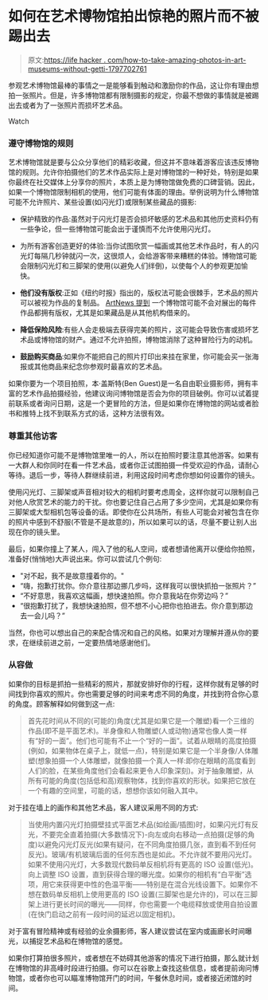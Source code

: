 # 如何在艺术博物馆拍出惊艳的照片而不被踢出去

> 原文:[https://life hacker . com/how-to-take-amazing-photos-in-art-museums-without-getti-1797702761](https://lifehacker.com/how-to-take-amazing-photos-in-art-museums-without-getti-1797702761)

参观艺术博物馆最棒的事情之一是能够看到触动和激励你的作品，这让你有理由想拍一张照片。但是，许多博物馆都有限制摄影的规定，你最不想做的事情就是被踢出去或者为了一张照片而损坏艺术品。

Watch

### 遵守博物馆的规则

艺术博物馆就是要与公众分享他们的精彩收藏，但这并不意味着游客应该违反博物馆的规则。允许你拍摄他们的艺术作品实际上是对博物馆的一种好处，特别是如果你最终在社交媒体上分享你的照片，本质上是为博物馆做免费的口碑营销。因此，如果一个博物馆限制相机的使用，他们可能有体面的理由。举例说明为什么博物馆可能不允许照片、某些设置(如闪光灯)或限制某些藏品的摄影:

*   保护精致的作品:虽然对于闪光灯是否会损坏敏感的艺术品和其他历史资料仍有一些争论，但一些博物馆可能会出于谨慎而不允许使用闪光灯。
*   为所有游客创造更好的体验:当你试图欣赏一幅画或其他艺术作品时，有人的闪光灯每隔几秒钟就闪一次，这很烦人，会给游客带来糟糕的体验。博物馆可能会限制闪光灯和三脚架的使用(以避免人们绊倒)，以使每个人的参观更加愉快。
*   **他们没有版权**:正如《纽约时报》指出的，版权法可能会很棘手，艺术品的照片可以被视为作品的复制品。 [ArtNews 提到](http://www.artnews.com/2013/05/13/photography-in-art-museums/) 一个博物馆可能不会对展出的每件作品都拥有版权，尤其是如果藏品是从其他机构借来的。

*   **降低保险风险**:有些人会走极端去获得完美的照片，这可能会导致伤害或损坏艺术品或博物馆的财产。通过不允许拍照，博物馆消除了这种冒险行为的动机。
*   **鼓励购买商品**:如果你不能把自己的照片打印出来挂在家里，你可能会买一张海报或其他商品来纪念你参观时最喜欢的艺术品。

如果你要为一个项目拍照，本·盖斯特(Ben Guest)是一名自由职业摄影师，拥有丰富的艺术作品拍摄经验，他建议询问博物馆是否会为你的项目破例。你可以试着提前联系或者询问日期，这是一个更冒险的方法，但是如果你在博物馆的网站或者脸书和推特上找不到联系方式的话，这种方法很有效。

### 尊重其他访客

你已经知道你可能不是博物馆里唯一的人，所以在拍照时要注意其他游客。如果有一大群人和你同时在看一件艺术品，或者你正试图拍摄一件受欢迎的作品，请耐心等待。退后一步，等待人群继续前进，利用这段时间考虑你想如何设置你的镜头。

使用闪光灯、三脚架或声音相对较大的相机时要考虑周全，这样你就可以限制自己对他人欣赏艺术的能力的干扰。你也要记住自己占用了多少空间，尤其是如果你有三脚架或大型相机包等设备的话。即使你在公共场所，有些人可能会对被包含在你的照片中感到不舒服(不管是不是故意的)，所以如果可以的话，尽量不要让别人出现在你的镜头里。

最后，如果你撞上了某人，闯入了他的私人空间，或者想请他离开以便给你拍照，准备好(悄悄地)大声说出来。你可以尝试几个例句:

*   "对不起，我不是故意撞着你的。"
*   “嗨，抱歉打扰你。你介意往那边挪几步吗，这样我可以很快抓拍一张照片？”
*   “不好意思，我喜欢这幅画，想快速拍照。你介意我站在你旁边吗？”
*   “很抱歉打扰了，我想快速拍照，但不想不小心把你也拍进去。你介意到那边去一会儿吗？”

当然，你也可以想出自己的来配合情况和自己的风格。如果对方理解并遵从你的要求，在继续前进之前，一定要热情地感谢他们。

### 从容做

如果你的目标是抓拍一些精彩的照片，那就安排好你的行程，这样你就有足够的时间找到你喜欢的照片。你也需要足够的时间来考虑不同的角度，并找到符合你心意的角度。顾客解释如何做到这一点:

> 首先花时间从不同的(可能的)角度(尤其是如果它是一个雕塑)看一个三维的作品(即不是平面艺术)。半身像和人物雕塑(人或动物)通常也像人类一样有“好的一面”。他们也可能有不止一个“好的一面”。试着从眼睛的高度拍摄(例如，如果物体在桌子上，就低一点)，特别是如果它是一个半身像/人体雕塑(想象拍摄一个人体雕塑，就像拍摄一个真人一样:即你在眼睛的高度看到人们的脸，在某些角度他们会看起来更令人印象深刻)。对于抽象雕塑，从所有可能的角度(包括低和高)观察物体，找到你喜欢的形状。如果把它放在一个有趣的空间里，可能的话，想想你该如何融入其中。

对于挂在墙上的画作和其他艺术品，客人建议采用不同的方式:

> 当使用内置闪光灯拍摄壁挂式平面艺术品(如绘画/插图)时，如果闪光灯有反光，不要完全直着拍摄(大多数情况下)-向左或向右移动一点拍摄(足够的角度)以避免闪光灯反光(如果有疑问，在不同角度拍摄几张，直到看不到任何反光)。玻璃/有机玻璃后面的任何东西也是如此。不允许就不要用闪光灯。如果不使用闪光灯，大多数现代数码单反相机将有更高的 ISO 设置(低光)。向上调整 ISO 设置，直到获得合理的曝光度。如果你的相机有“白平衡”选项，用它来获得更中性的色温平衡——特别是在混合光线设置下。如果你不想在数码单反相机上使用更高的 ISO 设置(三脚架也是允许的)，可以在三脚架上进行更长时间的曝光——同样，你也需要一个电缆释放或使用自拍设置(在快门启动之前有一段时间的延迟以固定相机)。

对于富有冒险精神或有经验的业余摄影师，客人建议尝试在室内或画廊长时间曝光，以捕捉艺术品和在博物馆的感觉。

如果你打算拍很多照片，或者想在不妨碍其他游客的情况下进行拍摄，那么就计划在博物馆的非高峰时段进行拍摄。你可以在谷歌上查找这些信息，或者提前询问博物馆，或者你也可以瞄准博物馆开门的时间，午餐休息时间，或者接近闭馆的时间。
